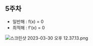 ## 5주차

- 일반해 : f(x) = 0
- 최적해 : f’(x) = 0

![스크린샷 2023-03-30 오후 12.37.13.png](https://s3-us-west-2.amazonaws.com/secure.notion-static.com/c03b7d65-4409-4720-9522-47b41d72f886/%E1%84%89%E1%85%B3%E1%84%8F%E1%85%B3%E1%84%85%E1%85%B5%E1%86%AB%E1%84%89%E1%85%A3%E1%86%BA_2023-03-30_%E1%84%8B%E1%85%A9%E1%84%92%E1%85%AE_12.37.13.png)